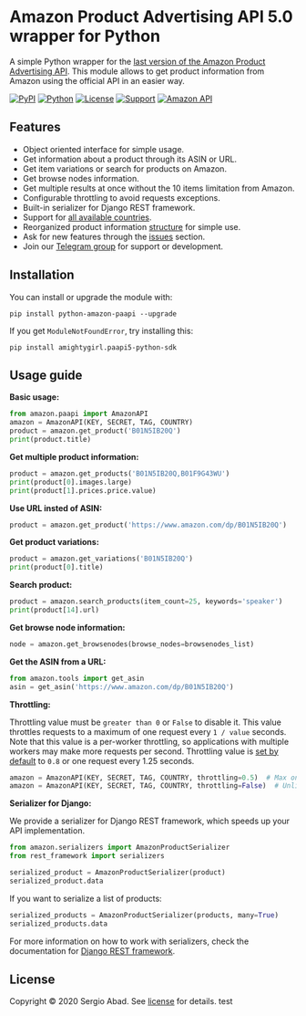 Amazon Product Advertising API 5.0 wrapper for Python
=======================================================
A simple Python wrapper for the [last version of the Amazon Product Advertising API](https://webservices.amazon.com/paapi5/documentation/quick-start/using-sdk.html). This module allows to get product information from Amazon using the official API in an easier way.

[![PyPI](https://img.shields.io/pypi/v/python-amazon-paapi?color=%231182C2&label=PyPI)](https://pypi.org/project/python-amazon-paapi/)
[![Python](https://img.shields.io/badge/Python-2.x%20%7C%203.x-%23FFD140)](https://www.python.org/)
[![License](https://img.shields.io/badge/License-MIT-%23e83633)](https://github.com/sergioteula/python-amazon-paapi/blob/master/LICENSE)
[![Support](https://img.shields.io/badge/Support-Good-brightgreen)](https://github.com/sergioteula/python-amazon-paapi/issues)
[![Amazon API](https://img.shields.io/badge/Amazon%20API-5.0-%23FD9B15)](https://webservices.amazon.com/paapi5/documentation/)


Features
--------

* Object oriented interface for simple usage.
* Get information about a product through its ASIN or URL.
* Get item variations or search for products on Amazon.
* Get browse nodes information.
* Get multiple results at once without the 10 items limitation from Amazon.
* Configurable throttling to avoid requests exceptions.
* Built-in serializer for Django REST framework.
* Support for [all available countries](https://github.com/sergioteula/python-amazon-paapi/blob/master/amazon/paapi.py#L31).
* Reorganized product information [structure](https://github.com/sergioteula/python-amazon-paapi/blob/master/PRODUCT.md) for simple use.
* Ask for new features through the [issues](https://github.com/sergioteula/python-amazon-paapi/issues) section.
* Join our [Telegram group](https://t.me/PythonAmazonPAAPI) for support or development.

Installation
-------------

You can install or upgrade the module with:

    pip install python-amazon-paapi --upgrade

If you get `ModuleNotFoundError`, try installing this:

    pip install amightygirl.paapi5-python-sdk

Usage guide
-----------
**Basic usage:**

````python
from amazon.paapi import AmazonAPI
amazon = AmazonAPI(KEY, SECRET, TAG, COUNTRY)
product = amazon.get_product('B01N5IB20Q')
print(product.title)
````

**Get multiple product information:**

````python
product = amazon.get_products('B01N5IB20Q,B01F9G43WU')
print(product[0].images.large)
print(product[1].prices.price.value)
````

**Use URL insted of ASIN:**

````python
product = amazon.get_product('https://www.amazon.com/dp/B01N5IB20Q')
````

**Get product variations:**

````python
product = amazon.get_variations('B01N5IB20Q')
print(product[0].title)
````

**Search product:**

````python
product = amazon.search_products(item_count=25, keywords='speaker')
print(product[14].url)
````

**Get browse node information:**

````python
node = amazon.get_browsenodes(browse_nodes=browsenodes_list)
````

**Get the ASIN from a URL:**

````python
from amazon.tools import get_asin
asin = get_asin('https://www.amazon.com/dp/B01N5IB20Q')
````

**Throttling:**

Throttling value must be `greater than 0` or `False` to disable it. This value throttles requests to a maximum of one request every `1 / value` seconds. Note that this value is a per-worker throttling, so applications with multiple workers may make more requests per second. Throttling value is [set by default](https://github.com/sergioteula/python-amazon-paapi/blob/master/amazon/paapi.py#L36) to `0.8` or one request every 1.25 seconds.

````python
amazon = AmazonAPI(KEY, SECRET, TAG, COUNTRY, throttling=0.5)  # Max one request every two seconds
amazon = AmazonAPI(KEY, SECRET, TAG, COUNTRY, throttling=False)  # Unlimited requests per second
````

**Serializer for Django:**

We provide a serializer for Django REST framework, which speeds up your API
implementation.

````python
from amazon.serializers import AmazonProductSerializer
from rest_framework import serializers

serialized_product = AmazonProductSerializer(product)
serialized_product.data
````

If you want to serialize a list of products:

````python
serialized_products = AmazonProductSerializer(products, many=True)
serialized_products.data
````

For more information on how to work with serializers, check the documentation for
[Django REST framework](https://www.django-rest-framework.org/api-guide/serializers/).

License
-------------
Copyright © 2020 Sergio Abad. See [license](https://github.com/sergioteula/python-amazon-paapi/blob/master/LICENSE) for details. test
